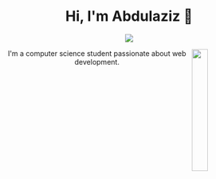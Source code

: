 <h1 align="center">Hi, I'm Abdulaziz 👋</h1>
<p align="center">
    <a href="https://www.linkedin.com/in/abdulaziz-algharbi-8b8a762b3"><img src="https://img.shields.io/badge/linkedin-%230177B5?style=flat&logo=linkedin&logoColor=white"/></a>
  </p>
  
  <img src="#" align="right" width="25%"/>

<p style="text-align: center;" > I'm a computer science student passionate about web development. </p>

